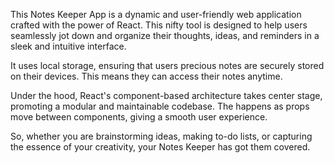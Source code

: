 This Notes Keeper App is a dynamic and user-friendly web application crafted with the power of React. This nifty tool is designed to help users seamlessly jot down and organize their thoughts, ideas, and reminders in a sleek and intuitive interface.

It uses local storage, ensuring that users precious notes are securely stored on their devices. This means they can access their notes anytime.

Under the hood, React's component-based architecture takes center stage, promoting a modular and maintainable codebase. The happens as props move between components, giving a smooth user experience.

So, whether you are brainstorming ideas, making to-do lists, or capturing the essence of your creativity, your Notes Keeper has got them covered.
